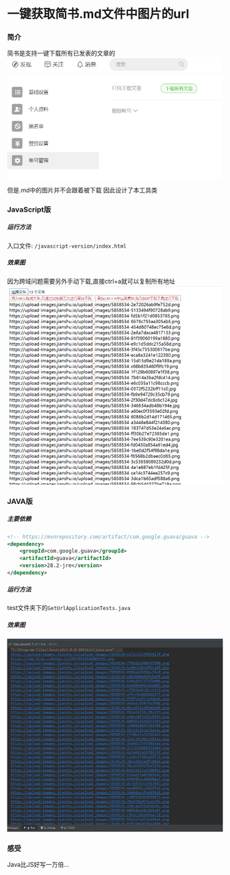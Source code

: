 # 一键获取简书.md文件中图片的url

### 简介
简书是支持一键下载所有已发表的文章的
![示意图](https://raw.githubusercontent.com/yukiloh/my-image-repo/master/%E6%89%B9%E6%B3%A8%202020-04-20%20123243.png)

但是.md中的图片并不会跟着被下载
因此设计了本工具类


### JavaScript版
##### 运行方法
入口文件: ```/javascript-version/index.html```

##### 效果图
因为跨域问题需要另外手动下载,直接ctrl+a就可以复制所有地址
![示意图](https://raw.githubusercontent.com/yukiloh/my-image-repo/master/f8e2e0cf-450f-4264-9e41-315690dc8c16.png)


### JAVA版

##### 主要依赖
```xml
<!-- https://mvnrepository.com/artifact/com.google.guava/guava -->
<dependency>
    <groupId>com.google.guava</groupId>
    <artifactId>guava</artifactId>
    <version>28.2-jre</version>
</dependency>
```

##### 运行方法
test文件夹下的```GetUrlApplicationTests.java```

##### 效果图
![示意图](https://raw.githubusercontent.com/yukiloh/my-image-repo/master/%E6%89%B9%E6%B3%A8%202020-04-20%20124228.png)



### 感受
Java比JS好写一万倍...